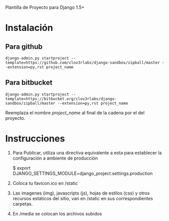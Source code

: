Plantilla de Proyecto para Django 1.5+

Instalación
===========

Para github
-----------

    django-admin.py startproject --template=https://github.com/clov3rlabs/django-sandbox/zipball/master --extension=py,rst project_name

Para bitbucket
--------------

    django-admin.py startproject --template=https://bitbucket.org/clov3rlabs/django-sandbox/zipball/master --extension=py,rst project_name

Reemplaza el nombre *project_name* al final de la cadena por el del proyecto.

Instrucciones
=============

1. Para Publicar, utiliza una directiva equivalente a esta para establecer la configuración a ambiente de producción

    $ export DJANGO_SETTINGS_MODULE=django_project.settings.production


2. Coloca tu favicon.ico en /static

3. Las imagenes (img), javascripts (js), hojas de estilos (css) y otros recursos estaticos del sitio, van en /static en sus correspondientes carpetas.

4. En /media se colocan los archivos subidos
